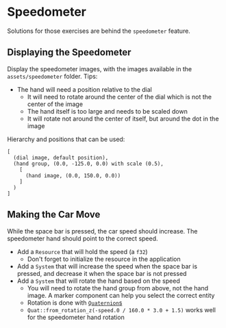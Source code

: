 # Speedometer

Solutions for those exercises are behind the `speedometer` feature.

## Displaying the Speedometer

Display the speedometer images, with the images available in the `assets/speedometer` folder.
Tips:

- The hand will need a position relative to the dial
  - It will need to rotate around the center of the dial which is not the center of the image
  - The hand itself is too large and needs to be scaled down
  - It will rotate not around the center of itself, but around the dot in the image

Hierarchy and positions that can be used:

```ignore
[
  (dial image, default position),
  (hand group, (0.0, -125.0, 0.0) with scale (0.5),
    [
      (hand image, (0.0, 150.0, 0.0))
    ]
  )
]
```

## Making the Car Move

While the space bar is pressed, the car speed should increase. The speedometer hand should point to the correct speed.

- Add a `Resource` that will hold the speed (a `f32`)
  - Don't forget to initialize the resource in the application
- Add a `System` that will increase the speed when the space bar is pressed, and decrease it when the space bar is not pressed
- Add a `System` that will rotate the hand based on the speed
  - You will need to rotate the hand group from above, not the hand image. A marker component can help you select the correct entity
  - Rotation is done with [`Quaternion`s](https://docs.rs/bevy/0.17.2/bevy/math/struct.Quat.html)
  - `Quat::from_rotation_z(-speed.0 / 160.0 * 3.0 + 1.5)` works well for the speedometer hand rotation
